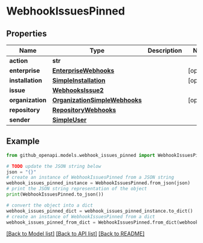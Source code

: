 # WebhookIssuesPinned


## Properties

Name | Type | Description | Notes
------------ | ------------- | ------------- | -------------
**action** | **str** |  | 
**enterprise** | [**EnterpriseWebhooks**](EnterpriseWebhooks.md) |  | [optional] 
**installation** | [**SimpleInstallation**](SimpleInstallation.md) |  | [optional] 
**issue** | [**WebhooksIssue2**](WebhooksIssue2.md) |  | 
**organization** | [**OrganizationSimpleWebhooks**](OrganizationSimpleWebhooks.md) |  | [optional] 
**repository** | [**RepositoryWebhooks**](RepositoryWebhooks.md) |  | 
**sender** | [**SimpleUser**](SimpleUser.md) |  | 

## Example

```python
from github_openapi.models.webhook_issues_pinned import WebhookIssuesPinned

# TODO update the JSON string below
json = "{}"
# create an instance of WebhookIssuesPinned from a JSON string
webhook_issues_pinned_instance = WebhookIssuesPinned.from_json(json)
# print the JSON string representation of the object
print(WebhookIssuesPinned.to_json())

# convert the object into a dict
webhook_issues_pinned_dict = webhook_issues_pinned_instance.to_dict()
# create an instance of WebhookIssuesPinned from a dict
webhook_issues_pinned_from_dict = WebhookIssuesPinned.from_dict(webhook_issues_pinned_dict)
```
[[Back to Model list]](../README.md#documentation-for-models) [[Back to API list]](../README.md#documentation-for-api-endpoints) [[Back to README]](../README.md)


